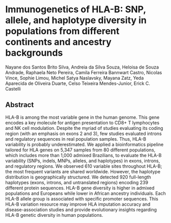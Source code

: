 # Immunogenetics of HLA-B: SNP, allele, and haplotype diversity in populations from different continents and ancestry backgrounds

Nayane dos Santos Brito Silva, Andreia da Silva Souza, Heloisa de Souza Andrade, Raphaela Neto Pereira, Camila Ferreira Bannwart Castro, Nicolas Vince, Sophie Limou, Michel Satya Naslavsky, Mayana Zatz, Yeda Aparecida de Oliveira Duarte, Celso Teixeira Mendes-Junior, Erick C. Castelli

## Abstract
HLA-B is among the most variable gene in the human genome. This gene encodes a key molecule for antigen presentation to CD8+ T lymphocytes and NK cell modulation. Despite the myriad of studies evaluating its coding region (with an emphasis on exons 2 and 3), few studies evaluated introns and regulatory sequences in real population samples. Thus, HLA-B variability is probably underestimated. We applied a bioinformatics pipeline tailored for HLA genes on 5,347 samples from 80 different populations, which includes more than 1,000 admixed Brazilians, to evaluate the HLA-B variability (SNPs, indels, MNPs, alleles, and haplotypes) in exons, introns, and regulatory regions. We observed 610 variable sites throughout HLA-B; the most frequent variants are shared worldwide. However, the haplotype distribution is geographically structured. We detected 920 full-length haplotypes (exons, introns, and untranslated regions) encoding 239 different protein sequences. HLA-B gene diversity is higher in admixed populations and Europeans while lower in African ancestry individuals. Each HLA-B allele group is associated with specific promoter sequences. This HLA-B variation resource may improve HLA imputation accuracy and disease-association studies and provide evolutionary insights regarding HLA-B genetic diversity in human populations.
